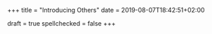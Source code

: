 +++
title = "Introducing Others"
date = 2019-08-07T18:42:51+02:00

draft = true
spellchecked = false
+++

